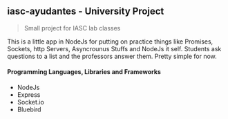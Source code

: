 ## iasc-ayudantes - University Project
 > Small project for IASC lab classes
 
 This is a little app in NodeJs for putting on practice things like Promises, Sockets, http Servers, Asyncrounus Stuffs and NodeJs it self.
 Students ask questions to a list and the professors answer them. Pretty simple for now.
 
#### Programming Languages, Libraries and Frameworks
 
 - NodeJs
 - Express
 - Socket.io
 - Bluebird
 
